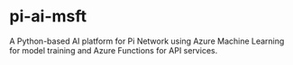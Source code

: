 # pi-ai-msft
A Python-based AI platform for Pi Network using Azure Machine Learning for model training and Azure Functions for API services.

